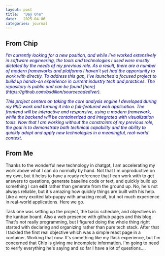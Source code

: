 ```yaml
---
layout: post
title:  "Day One"
date:   2025-04-06 
categories: journal
---
```


## From Chip
<div style="background-color:white; color: darkblue; font-style: italic;">
I’m currently looking for a new position, and while I’ve worked extensively in software engineering, the tools and technologies I used were mostly dictated by the needs of my previous role. As a result, there are a number of modern frameworks and platforms I haven’t yet had the opportunity to work with directly. To address this gap, I’ve launched a focused project to build up hands-on experience in current industry tech and practices. The repository is public and can be found [here](https://github.com/bsdillon/sourcecodediver).

This project centers on taking the core analysis engine I developed during my PhD work and turning it into a full-featured web application. The frontend will be interactive and responsive, using a modern framework, while the backend will be containerized and integrated with visualization tools. Now that I am working without the constraints of my previous role, the goal is to demonstrate both technical capability and the ability to quickly adopt and apply new technologies in a meaningful, real-world context.
</div>

## From Me
Thanks to the wonderful new technology in chatgpt, I am accelerating my work above what I can do normally by hand. Not that I'm unproductive on my own, but it helps to have a ready reference that I can work with to get answers to questions, generate baseline code or text, and quickly build up something I can **edit** rather than generate from the ground up. No, he's not always reliable, but it's amazing how quickly things are built with his help. Like a very excited lab-puppy with amazing recall, but not much experience in real-world applications. Here we go.

Task one was setting up the project, the basic schedule, and objectives in the kanban board. Also a web presence with github pages and this blog. That's not really programming, but I figured doing the whole thing right started with declaring and organizing rather than pure tech stack. After that I tackled the first real objective which was a simple react page in a container. Working that now. It's something like my flask experience, but I'm concerned that Chip is giving me incomplete information. I'm going to need to verify everything he's saying and so far I have a lot of questions....
